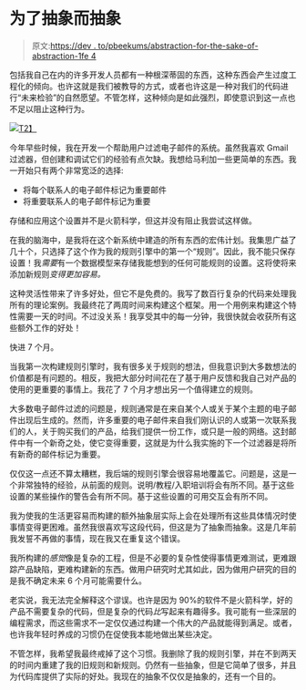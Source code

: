 # 为了抽象而抽象

> 原文:[https://dev . to/pbeekums/abstraction-for-the-sake-of-abstraction-1fe 4](https://dev.to/pbeekums/abstraction-for-the-sake-of-abstraction-1fe4)

包括我自己在内的许多开发人员都有一种根深蒂固的东西，这种东西会产生过度工程化的倾向。也许这就是我们被教导的方式，或者也许这是一种对我们的代码进行“未来检验”的自然愿望。不管怎样，这种倾向是如此强烈，即使意识到这一点也不足以阻止这种行为。

[![](../Images/4ca533c271706745b289272d1a1c5d89.png)T2】](https://res.cloudinary.com/practicaldev/image/fetch/s--lIAtBM6T--/c_limit%2Cf_auto%2Cfl_progressive%2Cq_66%2Cw_880/https://blog.professorbeekums.com/img/2018/rube_goldberg_machine.gif)

今年早些时候，我在开发一个帮助用户过滤电子邮件的系统。虽然我喜欢 Gmail 过滤器，但创建和调试它们的经验有点欠缺。我想给马利加一些更简单的东西。我一开始只有两个非常宽泛的选择:

*   将每个联系人的电子邮件标记为重要邮件
*   将重要联系人的电子邮件标记为重要

存储和应用这个设置并不是火箭科学，但这并没有阻止我尝试这样做。

在我的脑海中，是我将在这个新系统中建造的所有东西的宏伟计划。我集思广益了几十个，只选择了这个作为我的规则引擎中的第一个“规则”。因此，我不能只保存设置！我*需要*有一个数据模型来存储我能想到的任何可能规则的设置。这将使将来添加新规则*变得更加容易。*

这种灵活性带来了许多好处，但它不是免费的。我写了数百行复杂的代码来处理我所有的理论案例。我最终花了两周时间来构建这个框架。用一个用例来构建这个特性需要一天的时间。不过没关系！我享受其中的每一分钟，我很快就会收获所有这些额外工作的好处！

快进 7 个月。

当我第一次构建规则引擎时，我有很多关于规则的想法，但我意识到大多数想法的价值都是有问题的。相反，我把大部分时间花在了基于用户反馈和我自己对产品的使用的更重要的事情上。我花了 7 个月才想出另一个值得建立的规则。

大多数电子邮件过滤的问题是，规则通常是在来自某个人或关于某个主题的电子邮件出现后生成的。然而，许多重要的电子邮件来自我们刚认识的人或第一次联系我们的人，关于购买我们的产品，给我们提供一份工作，或只是一般的网络。这封邮件中有一个新奇之处，使它变得重要，这就是为什么我实施的下一个过滤器是将所有新奇的邮件标记为重要。

仅仅这一点还不算太糟糕，我后端的规则引擎会很容易地覆盖它。问题是，这是一个非常独特的经验，从前面的规则。说明/教程/入职培训将会有所不同。基于这些设置的某些操作的警告会有所不同。基于这些设置的可用交互会有所不同。

我为使我的生活更容易而构建的额外抽象层实际上会在处理所有这些具体情况时使事情变得更困难。虽然我很喜欢写这段代码，但这是为了抽象而抽象。这是几年前我发誓不再做的事情，现在我又在重复这个错误。

我所构建的*感觉*像是复杂的工程，但是不必要的复杂性使得事情更难测试，更难跟踪产品缺陷，更难构建新的东西。做用户研究时尤其如此，因为做用户研究的目的是我不确定未来 6 个月可能需要什么。

老实说，我无法完全解释这个谬误。也许是因为 90%的软件不是火箭科学，好的产品不需要复杂的代码，但是复杂的代码*比*写起来有趣得多。我可能有一些深层的编程需求，而这些需求不一定仅仅通过构建一个伟大的产品就能得到满足。或者，也许我年轻时养成的习惯仍在促使我本能地做出某些决定。

不管怎样，我希望我最终戒掉了这个习惯。我删除了我的规则引擎，并在不到两天的时间内重建了我的旧规则和新规则。仍然有一些抽象，但是它简单了很多，并且为代码库提供了实际的好处。我现在的抽象不仅仅是抽象的，还有一个目的。
